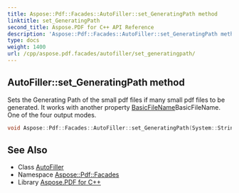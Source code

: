 ```yaml
---
title: Aspose::Pdf::Facades::AutoFiller::set_GeneratingPath method
linktitle: set_GeneratingPath
second_title: Aspose.PDF for C++ API Reference
description: 'Aspose::Pdf::Facades::AutoFiller::set_GeneratingPath method. Sets the Generating Path of the small pdf files if many small pdf files to be generated. It works with another property BasicFileNameBasicFileName. One of the four output modes in C++.'
type: docs
weight: 1400
url: /cpp/aspose.pdf.facades/autofiller/set_generatingpath/
---
```

## AutoFiller::set_GeneratingPath method


Sets the Generating Path of the small pdf files if many small pdf files to be generated. It works with another property [BasicFileName](../)BasicFileName. One of the four output modes.

```cpp
void Aspose::Pdf::Facades::AutoFiller::set_GeneratingPath(System::String value)
```

## See Also

* Class [AutoFiller](../)
* Namespace [Aspose::Pdf::Facades](../../)
* Library [Aspose.PDF for C++](../../../)
